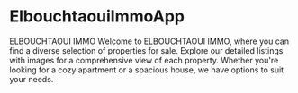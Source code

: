 # ElbouchtaouiImmoApp
ELBOUCHTAOUI IMMO Welcome to ELBOUCHTAOUI IMMO, where you can find a diverse selection of properties for sale. Explore our detailed listings with images for a comprehensive view of each property. Whether you're looking for a cozy apartment or a spacious house, we have options to suit your needs.

